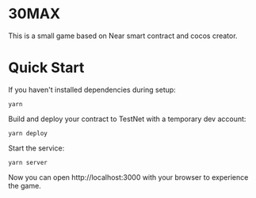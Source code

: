 30MAX
==================

This is a small game based on Near smart contract and cocos creator.


Quick Start
===========

If you haven't installed dependencies during setup:

    yarn


Build and deploy your contract to TestNet with a temporary dev account:

    yarn deploy

Start the service:

    yarn server

Now you can open http://localhost:3000 with your browser to experience the game.